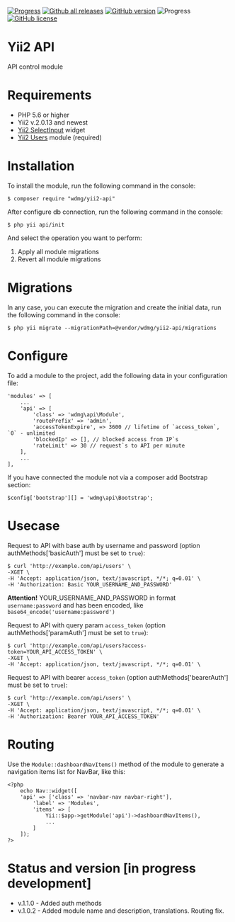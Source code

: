 [![Progress](https://img.shields.io/badge/required-Yii2_v2.0.13-blue.svg)](https://packagist.org/packages/yiisoft/yii2)
[![Github all releases](https://img.shields.io/github/downloads/wdmg/yii2-api/total.svg)](https://GitHub.com/wdmg/yii2-api/releases/)
[![GitHub version](https://badge.fury.io/gh/wdmg/yii2-api.svg)](https://github.com/wdmg/yii2-api)
![Progress](https://img.shields.io/badge/progress-in_development-red.svg)
[![GitHub license](https://img.shields.io/github/license/wdmg/yii2-api.svg)](https://github.com/wdmg/yii2-api/blob/master/LICENSE)

# Yii2 API
API control module

# Requirements 
* PHP 5.6 or higher
* Yii2 v.2.0.13 and newest
* [Yii2 SelectInput](https://github.com/wdmg/yii2-selectinput) widget
* [Yii2 Users](https://github.com/wdmg/yii2-users) module (required)

# Installation
To install the module, run the following command in the console:

`$ composer require "wdmg/yii2-api"`

After configure db connection, run the following command in the console:

`$ php yii api/init`

And select the operation you want to perform:
  1) Apply all module migrations
  2) Revert all module migrations

# Migrations
In any case, you can execute the migration and create the initial data, run the following command in the console:

`$ php yii migrate --migrationPath=@vendor/wdmg/yii2-api/migrations`

# Configure
To add a module to the project, add the following data in your configuration file:

    'modules' => [
        ...
        'api' => [
            'class' => 'wdmg\api\Module',
            'routePrefix' => 'admin',
            'accessTokenExpire', => 3600 // lifetime of `access_token`, `0` - unlimited
            'blockedIp' => [], // blocked access from IP`s
            'rateLimit' => 30 // request`s to API per minute
        ],
        ...
    ],

If you have connected the module not via a composer add Bootstrap section:

`
$config['bootstrap'][] = 'wdmg\api\Bootstrap';
`

# Usecase

Request to API with base auth by username and password (option authMethods['basicAuth'] must be set to `true`):

    $ curl 'http://example.com/api/users' \
    -XGET \
    -H 'Accept: application/json, text/javascript, */*; q=0.01' \
    -H 'Authorization: Basic YOUR_USERNAME_AND_PASSWORD'
    
<b>Attention!</b> YOUR_USERNAME_AND_PASSWORD in format `username:password` and has been encoded, like `base64_encode('username:password')`

Request to API with query param `access_token` (option authMethods['paramAuth'] must be set to `true`):

    $ curl 'http://example.com/api/users?access-token=YOUR_API_ACCESS_TOKEN' \
    -XGET \
    -H 'Accept: application/json, text/javascript, */*; q=0.01' \

Request to API with bearer `access_token` (option authMethods['bearerAuth'] must be set to `true`):

    $ curl 'http://example.com/api/users' \
    -XGET \
    -H 'Accept: application/json, text/javascript, */*; q=0.01' \
    -H 'Authorization: Bearer YOUR_API_ACCESS_TOKEN'

# Routing
Use the `Module::dashboardNavItems()` method of the module to generate a navigation items list for NavBar, like this:

    <?php
        echo Nav::widget([
        'api' => ['class' => 'navbar-nav navbar-right'],
            'label' => 'Modules',
            'items' => [
                Yii::$app->getModule('api')->dashboardNavItems(),
                ...
            ]
        ]);
    ?>

# Status and version [in progress development]
* v.1.1.0 - Added auth methods
* v.1.0.2 - Added module name and description, translations. Routing fix.